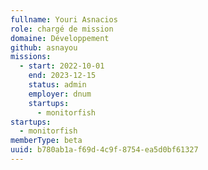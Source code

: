 ```yaml
---
fullname: Youri Asnacios
role: chargé de mission
domaine: Développement
github: asnayou
missions:
  - start: 2022-10-01
    end: 2023-12-15
    status: admin
    employer: dnum
    startups:
      - monitorfish
startups:
  - monitorfish
memberType: beta
uuid: b780ab1a-f69d-4c9f-8754-ea5d0bf61327
---
```

